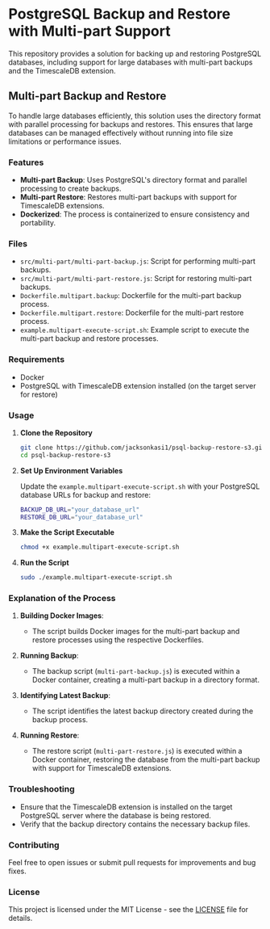 # PostgreSQL Backup and Restore with Multi-part Support

This repository provides a solution for backing up and restoring PostgreSQL databases, including support for large databases with multi-part backups and the TimescaleDB extension.

## Multi-part Backup and Restore

To handle large databases efficiently, this solution uses the directory format with parallel processing for backups and restores. This ensures that large databases can be managed effectively without running into file size limitations or performance issues.

### Features

- **Multi-part Backup**: Uses PostgreSQL's directory format and parallel processing to create backups.
- **Multi-part Restore**: Restores multi-part backups with support for TimescaleDB extensions.
- **Dockerized**: The process is containerized to ensure consistency and portability.

### Files

- `src/multi-part/multi-part-backup.js`: Script for performing multi-part backups.
- `src/multi-part/multi-part-restore.js`: Script for restoring multi-part backups.
- `Dockerfile.multipart.backup`: Dockerfile for the multi-part backup process.
- `Dockerfile.multipart.restore`: Dockerfile for the multi-part restore process.
- `example.multipart-execute-script.sh`: Example script to execute the multi-part backup and restore processes.

### Requirements

- Docker
- PostgreSQL with TimescaleDB extension installed (on the target server for restore)

### Usage

1. **Clone the Repository**

   ```bash
   git clone https://github.com/jacksonkasi1/psql-backup-restore-s3.git
   cd psql-backup-restore-s3
   ```

2. **Set Up Environment Variables**

   Update the `example.multipart-execute-script.sh` with your PostgreSQL database URLs for backup and restore:

   ```bash
   BACKUP_DB_URL="your_database_url"
   RESTORE_DB_URL="your_database_url"
   ```

3. **Make the Script Executable**

   ```bash
   chmod +x example.multipart-execute-script.sh
   ```

4. **Run the Script**

   ```bash
   sudo ./example.multipart-execute-script.sh
   ```

### Explanation of the Process

1. **Building Docker Images**:
   - The script builds Docker images for the multi-part backup and restore processes using the respective Dockerfiles.

2. **Running Backup**:
   - The backup script (`multi-part-backup.js`) is executed within a Docker container, creating a multi-part backup in a directory format.

3. **Identifying Latest Backup**:
   - The script identifies the latest backup directory created during the backup process.

4. **Running Restore**:
   - The restore script (`multi-part-restore.js`) is executed within a Docker container, restoring the database from the multi-part backup with support for TimescaleDB extensions.

### Troubleshooting

- Ensure that the TimescaleDB extension is installed on the target PostgreSQL server where the database is being restored.
- Verify that the backup directory contains the necessary backup files.

### Contributing

Feel free to open issues or submit pull requests for improvements and bug fixes.

### License

This project is licensed under the MIT License - see the [LICENSE](LICENSE) file for details.
